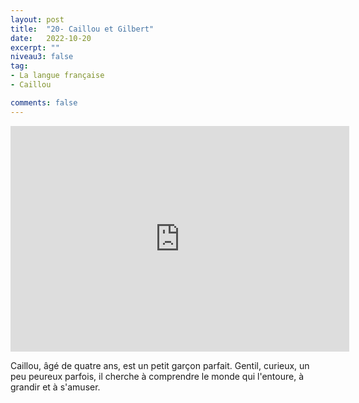 ```yaml
---
layout: post
title:  "20- Caillou et Gilbert"
date:   2022-10-20
excerpt: ""
niveau3: false
tag:
- La langue française
- Caillou

comments: false
---
```

<center>
<img style="display: none;" src="/assets/img/thumbnails/caillou-20.jpg" alt="" width="1" height="1">
<iframe width="542px" height="361px" src="https://www.youtube.com/embed/3-WMRKR_HyE?rel=0&controls=1&showinfo=0&modestbranding=1&enablejsapi=1" allowfullscreen frameborder="0" ></iframe></center>

Caillou, âgé de quatre ans, est un petit garçon parfait. Gentil, curieux, un peu peureux parfois, il cherche à comprendre le monde qui l'entoure, à grandir et à s'amuser.
